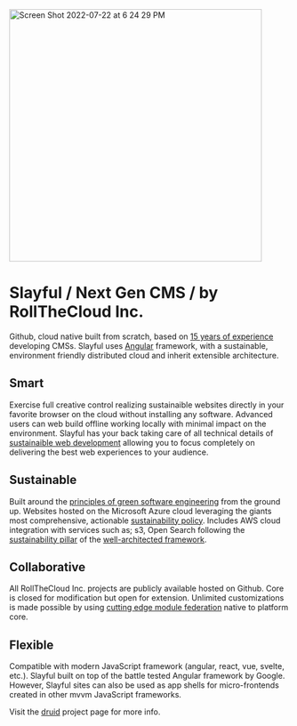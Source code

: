 <img width="454" alt="Screen Shot 2022-07-22 at 6 24 29 PM" src="https://user-images.githubusercontent.com/90408337/180576299-a8884daf-fae8-4746-98c3-7d82d752bbeb.png">


# Slayful / Next Gen CMS / by RollTheCloud Inc.

Github, cloud native built from scratch, based on [15 years of experience](https://www.linkedin.com/in/toddzmijewski/) developing CMSs. Slayful uses [Angular](https://angular.io/) framework, with a sustainable, environment friendly distributed cloud and inherit extensible architecture.

## Smart

Exercise full creative control realizing sustainaible websites directly in your favorite browser on the cloud without installing any software. Advanced users can web build offline working locally with minimal impact on the environment. Slayful has your back taking care of all technical details of [sustainaible web development](https://sustainablewebdesign.org/) allowing you to focus completely on delivering the best web experiences to your audience.

## Sustainable

Built around the [principles of green software engineering](https://principles.green/) from the ground up. Websites hosted on the Microsoft Azure cloud leveraging the giants most comprehensive, actionable [sustainability policy](https://www.microsoft.com/en-us/sustainability/approach). Includes AWS cloud integration with services such as; s3, Open Search following the [sustainability pillar](https://docs.aws.amazon.com/wellarchitected/latest/sustainability-pillar/sustainability-pillar.html) of the [well-architected framework](https://aws.amazon.com/architecture/well-architected/).

## Collaborative

All RollTheCloud Inc. projects are publicly available hosted on Github. Core is closed for modification but open for extension. Unlimited customizations is made possible by using [cutting edge module federation](https://www.angulararchitects.io/en/aktuelles/the-microfrontend-revolution-part-2-module-federation-with-angular/) native to platform core.

## Flexible

Compatible with modern JavaScript framework (angular, react, vue, svelte, etc.). Slayful built on top of the battle tested Angular framework by Google. However, Slayful sites can also be used as app shells for micro-frontends created in other mvvm JavaScript frameworks.

Visit the [druid](https://github.com/rollthecloudinc/druid) project page for more info.
